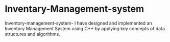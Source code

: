 # Inventary-Management-system
Inventory-management-system-
I have designed and implemented an Inventory Management System using C++ by applying key concepts of data structures and algorithms.
